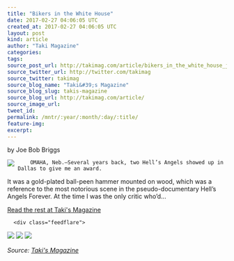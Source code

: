 ```yaml
---
title: "Bikers in the White House"
date: 2017-02-27 04:06:05 UTC
created_at: 2017-02-27 04:06:05 UTC
layout: post
kind: article
author: "Taki Magazine"
categories: 
tags: 
source_post_url: http://takimag.com/article/bikers_in_the_white_house_joe_bob_briggs
source_twitter_url: http://twitter.com/takimag
source_twitter: takimag
source_blog_name: "Taki&#39;s Magazine"
source_blog_slug: takis-magazine
source_blog_url: http://takimag.com/article/
source_image_url: 
tweet_id:
permalink: /mntr/:year/:month/:day/:title/
feature-img: 
excerpt:
---
```

by Joe Bob Briggs<br>
	  

<img src="http://takimag.com/images/uploads/bigstock-Two-Veterans-5140567.jpg" style="float:left;margin-right:8px;">
	






	
		OMAHA, Neb.—Several years back, two Hell’s Angels showed up in Dallas to give me an award.

It was a gold-plated ball-peen hammer mounted on wood, which was a reference to the most notorious scene in the pseudo-documentary Hell’s Angels Forever. At the time I was the only critic who’d...
	<p><a href="http://takimag.com/article/bikers_in_the_white_house_joe_bob_briggs">Read the rest at Taki's Magazine</a></p>
						
	  
	  
	  
	  <div class="feedflare">
<a href="http://feeds.feedburner.com/~ff/takimag?a=3NdXDKMJxCM:VvwpZI75lcE:yIl2AUoC8zA"><img src="http://feeds.feedburner.com/~ff/takimag?d=yIl2AUoC8zA" border="0"></a> <a href="http://feeds.feedburner.com/~ff/takimag?a=3NdXDKMJxCM:VvwpZI75lcE:qj6IDK7rITs"><img src="http://feeds.feedburner.com/~ff/takimag?d=qj6IDK7rITs" border="0"></a> <a href="http://feeds.feedburner.com/~ff/takimag?a=3NdXDKMJxCM:VvwpZI75lcE:gIN9vFwOqvQ"><img src="http://feeds.feedburner.com/~ff/takimag?i=3NdXDKMJxCM:VvwpZI75lcE:gIN9vFwOqvQ" border="0"></a>
</div><img src="http://feeds.feedburner.com/~r/takimag/~4/3NdXDKMJxCM" height="1" width="1" alt=""><div class="">
    <i>Source: <a href="http://takimag.com/article/">Taki&#39;s Magazine</a></i>
</div>
